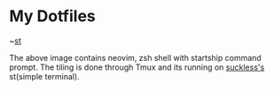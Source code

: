 # My Dotfiles

~[st](assets/st.png)

The above image contains neovim, zsh shell with startship command prompt. The tiling is done through Tmux and its running on [suckless's](https://suckless.org/) st(simple terminal).
